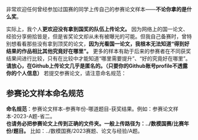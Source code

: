 
非常欢迎任何曾经参加过国赛的同学上传自己的参赛论文样本——**不论你拿的是什么奖**。  
  
实际上，我个人**更欢迎没有拿到国奖的队伍上传论文。** 因为网络上的国一论文、经验分享俯拾皆是，但是省奖论文却从未有被曝光的可能。但我自己备赛时，曾特别想看看那些没有拿到顶奖的论文，**因为光看国一论文，我根本无法知道“得到好结果的作品相比其他究竟好在哪里”。** 更多的样本有助于后来的参赛者在不同获奖结果间进行比较，只有在比较中才能知道“哪里需要提升”、“好的究竟好在哪里”。**请放心，在Github上传论文几乎是匿名的。（只要你的Github账号profile不透露你的个人信息）** 若提交参赛论文，请注意命名规范：
  
## 参赛论文样本命名规范
**命名规范**：参赛论文样本-参赛年份-哪道题目-获奖结果。例如：参赛论文样本-2023-A题-省二。  
**也请务必把参赛论文上传到正确的文件夹。一般上传路径为：../数模国赛/比赛年份/题目。** 比如：../数模国赛/2023赛题、论文与经验/A题。  

